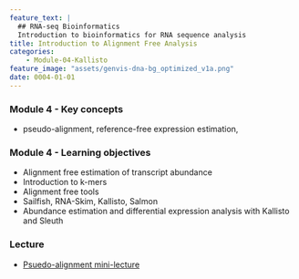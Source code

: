 ```yaml
---
feature_text: |
  ## RNA-seq Bioinformatics
  Introduction to bioinformatics for RNA sequence analysis
title: Introduction to Alignment Free Analysis
categories:
    - Module-04-Kallisto
feature_image: "assets/genvis-dna-bg_optimized_v1a.png"
date: 0004-01-01
---
```


### Module 4 - Key concepts
* pseudo-alignment, reference-free expression estimation, 

### Module 4 - Learning objectives
* Alignment free estimation of transcript abundance
* Introduction to k-mers
* Alignment free tools
* Sailfish, RNA-Skim, Kallisto, Salmon
* Abundance estimation and differential expression analysis with Kallisto and Sleuth

### Lecture
* [Psuedo-alignment mini-lecture](https://github.com/griffithlab/rnabio.org/blob/master/assets/lectures/cbw/2019/mini/RNASeq_MiniLecture_05_01_AlignmentFreeKallisto.pdf)
